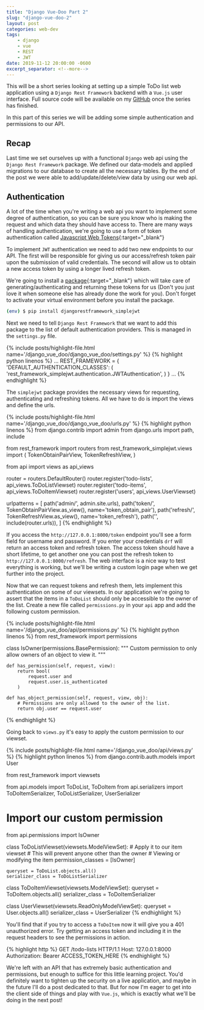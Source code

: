 ```yaml
---
title: "Django Vue-Doo Part 2"
slug: "django-vue-doo-2"
layout: post
categories: web-dev
tags: 
    - django
    - vue
    - REST
    - JWT
date: 2019-11-12 20:00:00 -0600
excerpt_separator: <!--more-->
---
```


This will be a short series looking at setting up a simple ToDo list web application using a `Django Rest Framework` backend with a `Vue.js` user interface. Full source code will be available on my [GitHub](https://github.com/tombloor) once the series has finished.

In this part of this series we will be adding some simple authentication and permissions to our API.

<!--more-->

## Recap

Last time we set ourselves up with a functional `Django` web api using the `Django Rest Framework` package. We defined our data-models and applied migrations to our database to create all the necessary tables. By the end of the post we were able to add/update/delete/view data by using our web api.

## Authentication

A lot of the time when you're writing a web api you want to implement some degree of authentication, so you can be sure you know who is making the request and which data they should have access to. There are many ways of handling authentication, we're going to use a form of token authentication called [Javascript Web Tokens](https://jwt.io/introduction/){:target="_blank"}

To implement `JWT` authentication we need to add two new endpoints to our API. The first will be responsible for giving us our access/refresh token pair upon the submission of valid credentials. The second will allow us to obtain a new access token by using a longer lived refresh token.

We're going to install a [package](https://github.com/davesque/django-rest-framework-simplejwt){:target="_blank"} which will take care of generating/authenticating and returning these tokens for us (Don't you just love it when someone else has already done the work for you). Don't forget to activate your virtual environment before you install the package.

```sh
(env) $ pip install djangorestframework_simplejwt
```

Next we need to tell `Django Rest Framework` that we want to add this package to the list of default authentication providers. This is managed in the `settings.py` file.

{% include posts/highlight-file.html name='/django_vue_doo/django_vue_doo/settings.py' %}
{% highlight python linenos %}
...
REST_FRAMEWORK = {
    'DEFAULT_AUTHENTICATION_CLASSES': (
        'rest_framework_simplejwt.authentication.JWTAuthentication',
    )
}
...
{% endhighlight %}

The `simplejwt` package provides the necessary views for requesting, authenticating and refreshing tokens. All we have to do is import the views and define the urls.

{% include posts/highlight-file.html name='/django_vue_doo/django_vue_doo/urls.py' %}
{% highlight python linenos %}
from django.contrib import admin
from django.urls import path, include

from rest_framework import routers
from rest_framework_simplejwt.views import (
    TokenObtainPairView,
    TokenRefreshView,
)

from api import views as api_views

router = routers.DefaultRouter()
router.register('todo-lists', api_views.ToDoListViewset)
router.register('todo-items', api_views.ToDoItemViewset)
router.register('users', api_views.UserViewset)

urlpatterns = [
    path('admin/', admin.site.urls),
    path('token/', TokenObtainPairView.as_view(), name='token_obtain_pair'),
    path('refresh/', TokenRefreshView.as_view(), name='token_refresh'),
    path('', include(router.urls)),
]
{% endhighlight %}

If you access the `http://127.0.0.1:8000/token` endpoint you'll see a form field for username and password. If you enter your credentials `drf` will return an access token and refresh token. The access token should have a short lifetime, to get another one you can post the refresh token to `http://127.0.0.1:8000/refresh`. The web interface is a nice way to test everything is working, but we'll be writing a custom login page when we get further into the project.

Now that we can request tokens and refresh them, lets implement this authentication on some of our viewsets. In our application we're going to assert that the items in a `ToDoList` should only be accessible to the owner of the list. Create a new file called `permissions.py` in your `api` app and add the following custom permission.

{% include posts/highlight-file.html name='/django_vue_doo/api/permissions.py' %}
{% highlight python linenos %}
from rest_framework import permissions

class IsOwner(permissions.BasePermission):
    """
    Custom permission to only allow owners of an object to view it.
    """

    def has_permission(self, request, view):
        return bool(
            request.user and
            request.user.is_authenticated
        )

    def has_object_permission(self, request, view, obj):
        # Permissions are only allowed to the owner of the list.
        return obj.user == request.user
{% endhighlight %}

Going back to `views.py` it's easy to apply the custom permission to our viewset.

{% include posts/highlight-file.html name='/django_vue_doo/api/views.py' %}
{% highlight python linenos %}
from django.contrib.auth.models import User

from rest_framework import viewsets

from api.models import ToDoList, ToDoItem
from api.serializers import ToDoItemSerializer, ToDoListSerializer, UserSerializer
# Import our custom permission
from api.permissions import IsOwner

class ToDoListViewset(viewsets.ModelViewSet):
    # Apply it to our item viewset
    # This will prevent anyone other than the owner
    # Viewing or modifying the item
    permission_classes = [IsOwner]

    queryset = ToDoList.objects.all()
    serializer_class = ToDoListSerializer

class ToDoItemViewset(viewsets.ModelViewSet):
    queryset = ToDoItem.objects.all()
    serializer_class = ToDoItemSerializer

class UserViewset(viewsets.ReadOnlyModelViewSet):
    queryset = User.objects.all()
    serializer_class = UserSerializer
{% endhighlight %}

You'll find that if you try to access a `ToDoItem` now it will give you a 401 unauthorized error. Try getting an access token and including it in the request headers to see the permissions in action.

{% highlight http %}
GET /todo-lists HTTP/1.1
Host: 127.0.0.1:8000
Authorization: Bearer ACCESS_TOKEN_HERE
{% endhighlight %}

We're left with an API that has extremely basic authentication and permissions, but enough to suffice for this little learning project. You'd definitely want to tighten up the security on a live application, and maybe in the future I'll do a post dedicated to that. But for now I'm eager to get into the client side of things and play with `Vue.js`, which is exactly what we'll be doing in the next post!
